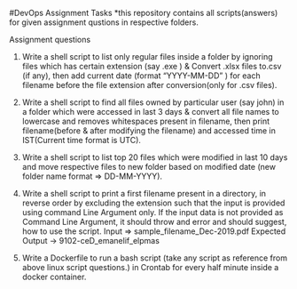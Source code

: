#DevOps Assignment Tasks
*this repository contains all scripts(answers) for given assignment qustions in respective folders.


Assignment questions 
1.	Write a shell script to list only regular files inside a folder by ignoring files which has certain extension (say .exe ) & Convert .xlsx files to.csv (if any), then add current date (format “YYYY-MM-DD” ) for each filename before the file extension after conversion(only for .csv files).

2.	Write a shell script to find all files owned by particular user (say john) in a folder which were accessed in last 3 days & convert all file names to lowercase and removes whitespaces present in filename, then print filename(before & after modifying the filename) and accessed time in IST(Current time format is UTC).

3.	Write a shell script to list top 20 files which were modified in last 10 days and move respective files to new folder based on modified date (new folder name format => DD-MM-YYYY).

4.	Write a shell script to print a first filename present in a directory, in reverse order by excluding the extension such that the input is provided using command Line Argument only. If the input data is not provided as Command Line Argument, it should throw and error and should suggest, how to use the script.
Input => sample_filename_Dec-2019.pdf
Expected Output -> 9102-ceD_emanelif_elpmas
5.	Write a Dockerfile to run a bash script (take any script as reference from above linux script questions.) in Crontab for every half minute inside a docker container. 


